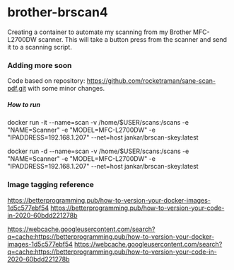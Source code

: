 # brother-brscan4
Creating a container to automate my scanning from my Brother MFC-L2700DW scanner.  This will take a button press from the
scanner and send it to a scanning script. 

### Adding more soon
Code based on repository: https://github.com/rocketraman/sane-scan-pdf.git with some minor changes. 



##### How to run #####
docker run -it --name=scan -v /home/$USER/scans:/scans -e "NAME=Scanner" -e "MODEL=MFC-L2700DW" -e "IPADDRESS=192.168.1.207" --net=host jankar/brscan-skey:latest

docker run -d --name=scan -v /home/$USER/scans:/scans -e "NAME=Scanner" -e "MODEL=MFC-L2700DW" -e "IPADDRESS=192.168.1.207" --net=host jankar/brscan-skey:latest


### Image tagging reference ####
https://betterprogramming.pub/how-to-version-your-docker-images-1d5c577ebf54
https://betterprogramming.pub/how-to-version-your-code-in-2020-60bdd221278b


https://webcache.googleusercontent.com/search?q=cache:https://betterprogramming.pub/how-to-version-your-docker-images-1d5c577ebf54
https://webcache.googleusercontent.com/search?q=cache:https://betterprogramming.pub/how-to-version-your-code-in-2020-60bdd221278b
